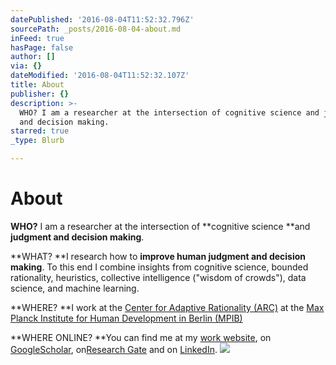 ```yaml
---
datePublished: '2016-08-04T11:52:32.796Z'
sourcePath: _posts/2016-08-04-about.md
inFeed: true
hasPage: false
author: []
via: {}
dateModified: '2016-08-04T11:52:32.107Z'
title: About
publisher: {}
description: >-
  WHO? I am a researcher at the intersection of cognitive science and judgment
  and decision making.
starred: true
_type: Blurb

---
```

# About

**WHO?** I am a researcher at the intersection of **cognitive science **and **judgment and decision making**.

**WHAT? **I research how to **improve human judgment and decision making**. To this end I combine insights from cognitive science, bounded rationality, heuristics, collective intelligence ("wisdom of crowds"), data science, and machine learning.

**WHERE? **I work at the [Center for Adaptive Rationality (ARC)][0] at the [Max Planck Institute for Human Development in Berlin (MPIB)][1]

**WHERE ONLINE? **You can find me at my [work website][2], on [GoogleScholar][3], on[Research Gate][4] and on [LinkedIn][5].
![](https://the-grid-user-content.s3-us-west-2.amazonaws.com/c463d5d5-0952-49f5-8abb-88431bdc979e.jpg)

[0]: https://www.mpib-berlin.mpg.de/en/research/adaptive-rationality
[1]: https://www.mpib-berlin.mpg.de/en
[2]: https://www.mpib-berlin.mpg.de/en/staff/stefan-herzog
[3]: https://scholar.google.de/citations?user=WZIjp7YAAAAJ&hl=en
[4]: https://www.researchgate.net/profile/Stefan_Herzog2
[5]: http://de.linkedin.com/in/stefanmherzog